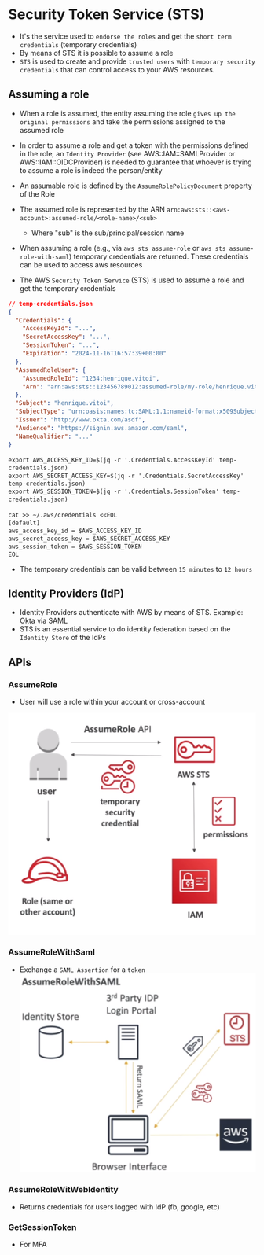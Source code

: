 # Security Token Service (STS)

- It's the service used to `endorse the roles` and get the `short term credentials` (temporary credentials)
- By means of STS it is possible to assume a role
- `STS` is used to create and provide `trusted users` with `temporary security credentials` that can control access to your AWS resources.

## Assuming a role

- When a role is assumed, the entity assuming the role `gives up the original permissions` and take the permissions assigned to the assumed role
- In order to assume a role and get a token with the permissions defined in the role, an `Identity Provider` (see AWS::IAM::SAMLProvider or AWS::IAM::OIDCProvider) is needed to guarantee that whoever is trying to assume a role is indeed the person/entity
- An assumable role is defined by the `AssumeRolePolicyDocument` property of the Role

- The assumed role is represented by the ARN `arn:aws:sts::<aws-account>:assumed-role/<role-name>/<sub>`
  - Where "sub" is the sub/principal/session name

- When assuming a role (e.g., via `aws sts assume-role` or `aws sts assume-role-with-saml`) temporary credentials are returned. These credentials can be used to access aws resources
- The AWS `Security Token Service` (STS) is used to assume a role and get the temporary credentials

```json
// temp-credentials.json
{
  "Credentials": {
    "AccessKeyId": "...",
    "SecretAccessKey": "...",
    "SessionToken": "...",
    "Expiration": "2024-11-16T16:57:39+00:00"
  },
  "AssumedRoleUser": {
    "AssumedRoleId": "1234:henrique.vitoi",
    "Arn": "arn:aws:sts::123456789012:assumed-role/my-role/henrique.vitoi"
  },
  "Subject": "henrique.vitoi",
  "SubjectType": "urn:oasis:names:tc:SAML:1.1:nameid-format:x509SubjectName",
  "Issuer": "http://www.okta.com/asdf",
  "Audience": "https://signin.aws.amazon.com/saml",
  "NameQualifier": "..."
}
```

```shell
export AWS_ACCESS_KEY_ID=$(jq -r '.Credentials.AccessKeyId' temp-credentials.json)
export AWS_SECRET_ACCESS_KEY=$(jq -r '.Credentials.SecretAccessKey' temp-credentials.json)
export AWS_SESSION_TOKEN=$(jq -r '.Credentials.SessionToken' temp-credentials.json)

cat >> ~/.aws/credentials <<EOL
[default]
aws_access_key_id = $AWS_ACCESS_KEY_ID
aws_secret_access_key = $AWS_SECRET_ACCESS_KEY
aws_session_token = $AWS_SESSION_TOKEN
EOL
```

- The temporary credentials can be valid between `15 minutes` to `12 hours`

## Identity Providers (IdP)

- Identity Providers authenticate with AWS by means of STS. Example: Okta via SAML
- STS is an essential service to do identity federation based on the `Identity Store` of the IdPs

## APIs

### AssumeRole

- User will use a role within your account or cross-account

![AssumeRole](.images/sts-assume-role.png)

### AssumeRoleWithSaml

- Exchange a `SAML Assertion` for a `token`
![AssumeRole](.images/sts-assume-role-with-saml.png)

### AssumeRoleWitWebIdentity

- Returns credentials for users logged with IdP (fb, google, etc)

### GetSessionToken

- For MFA
